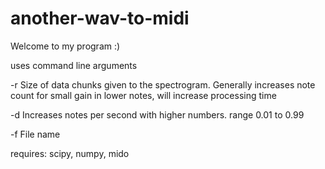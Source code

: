 # another-wav-to-midi

Welcome to my program :)

uses command line arguments

-r Size of data chunks given to the spectrogram. Generally increases note count for small gain in lower notes, will increase processing time

-d Increases notes per second with higher numbers. range 0.01 to 0.99

-f File name
 
 
 
 
requires: scipy, numpy, mido

